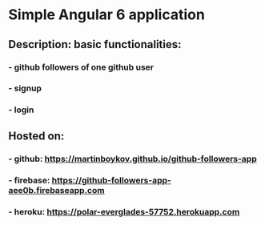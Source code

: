 # Simple Angular 6 application
## Description: basic functionalities:
### - github followers of one github user
### - signup
### - login

## Hosted on:
### - github: https://martinboykov.github.io/github-followers-app
### - firebase: https://github-followers-app-aee0b.firebaseapp.com
### - heroku: https://polar-everglades-57752.herokuapp.com
